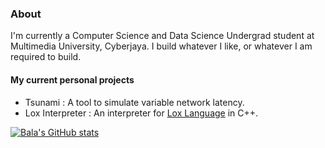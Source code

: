 ### About
I'm currently a Computer Science and Data Science Undergrad student at Multimedia University, Cyberjaya. I build whatever I like, or whatever I am required to build.

#### My current personal projects
* Tsunami : A tool to simulate variable network latency.
* Lox Interpreter : An interpreter for [Lox Language](https://craftinginterpreters.com/) in C++.

[![Bala's GitHub stats](https://github-readme-stats.vercel.app/api?username=anirbanpranto&show_icons=true)](https://github.com/anirbanpranto/github-readme-stats)

